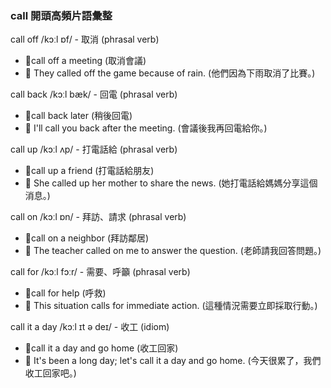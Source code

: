 ### call 開頭高頻片語彙整

call off /kɔːl ɒf/ - 取消 (phrasal verb)
 - 📌call off a meeting (取消會議)
 - 📝 They called off the game because of rain. (他們因為下雨取消了比賽。)

call back /kɔːl bæk/ - 回電 (phrasal verb)
 - 📌call back later (稍後回電)
 - 📝 I'll call you back after the meeting. (會議後我再回電給你。)

call up /kɔːl ʌp/ - 打電話給 (phrasal verb)
 - 📌call up a friend (打電話給朋友)
 - 📝 She called up her mother to share the news. (她打電話給媽媽分享這個消息。)

call on /kɔːl ɒn/ - 拜訪、請求 (phrasal verb)
 - 📌call on a neighbor (拜訪鄰居)
 - 📝 The teacher called on me to answer the question. (老師請我回答問題。)

call for /kɔːl fɔːr/ - 需要、呼籲 (phrasal verb)
 - 📌call for help (呼救)
 - 📝 This situation calls for immediate action. (這種情況需要立即採取行動。)

call it a day /kɔːl ɪt ə deɪ/ - 收工 (idiom)
 - 📌call it a day and go home (收工回家)
 - 📝 It's been a long day; let's call it a day and go home. (今天很累了，我們收工回家吧。)
